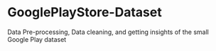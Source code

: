 # GooglePlayStore-Dataset
Data Pre-processing, Data cleaning, and getting insights of the small Google Play dataset
